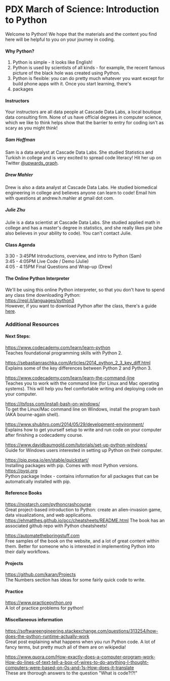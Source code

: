 # PDX March of Science: Introduction to Python

Welcome to Python! We hope that the materials and the content you find here
will be helpful to you on your journey in coding. 

#### Why Python?
1. Python is simple - it looks like English! 
2. Python is used by scientists of all kinds - for example, the recent famous picture of the black hole was created using Python. 
3. Python is flexible: you can do pretty much whatever you want except for build phone apps with it. Once you start learning, there's 
4. packages

#### Instructors
Your instructors are all data people at Cascade Data Labs, a local boutique data consulting firm. None of us have official degrees in computer science, which we like to think helps show that the barrier to entry for coding isn't as scary as you might think!

##### Sam Hoffman 
Sam is a data analyst at Cascade Data Labs. She studied Statistics and Turkish in college and is very excited to spread code literacy! Hit her up on Twitter [@upwards_graph](https://twitter.com/upwards_graph).

##### Drew Mahler
Drew is also a data analyst at Cascade Data Labs. He studied biomedical engineering in college and believes anyone can learn to code! Email him with questions at andrew.h.mahler at gmail dot com. 

##### Julie Zhu
Julie is a data scientist at Cascade Data Labs. She studied applied math in college and has a master's degree in statistics, and she really likes pie (she also believes in your ability to code). You can't contact Julie. 

#### Class Agenda
3:30 - 3:45PM Introductions, overview, and intro to Python (Sam) <br>
3:45 - 4:05PM Live Code / Demo (Julie) <br>
4:05 - 4:15PM Final Questions and Wrap-up (Drew) <br>

#### The Online Python Interpreter
We'll be using this online Python interpreter, so that you don't have to spend any class time downloading Python: <br>
https://repl.it/languages/python3 <br>
However, if you want to download Python after the class, there's a guide [here](https://wiki.python.org/moin/BeginnersGuide/Download).

### Additional Resources

#### Next Steps:
https://www.codecademy.com/learn/learn-python <br>
Teaches foundational programming skills with Python 2.

https://sebastianraschka.com/Articles/2014_python_2_3_key_diff.html
Explains some of the key differences between Python 2 and Python 3.

https://www.codecademy.com/learn/learn-the-command-line <br>
Teaches you to work with the command line (for Linux and Mac operating systems). This will help you feel comfortable writing and deploying code on your computer. 

https://itsfoss.com/install-bash-on-windows/ <br>
To get the Linux/Mac command line on Windows, install the program bash (AKA bourne-again shell).

https://www.shubhro.com/2014/05/29/development-environment/ <br>
Explains how to get yourself setup to write and run code on your computer after finishing a codecademy course.

https://www.davidbaumgold.com/tutorials/set-up-python-windows/ <br>
Guide for Windows users interested in setting up Python on their computer.

https://pip.pypa.io/en/stable/quickstart/ <br>
Installing packages with pip. Comes with most Python versions.
https://pypi.org <br>
Python package Index - contains information for all packages that can be automatically installed with pip.

#### Reference Books
https://nostarch.com/pythoncrashcourse<br>
Great project-based introduction to Python: create an alien-invasion game, data visualizations, and web applications. <br>
https://ehmatthes.github.io/pcc/cheatsheets/README.html
The book has an associated github repo with Python cheatsheets! <br>

https://automatetheboringstuff.com<br>
Free samples of the book on the website, and a lot of great content within them. Better for someone who is interested in implementing Python into their daily workflows. 

#### Projects
https://github.com/karan/Projects<br>
The Numbers section has ideas for some fairly quick code to write.

#### Practice
https://www.practicepython.org<br>
A lot of practice problems for python! 

#### Miscellaneous information
https://softwareengineering.stackexchange.com/questions/313254/how-does-the-python-runtime-actually-work <br>
Great post explaining what happens when you run Python code. A lot of fancy terms, but pretty much all of them are on wikipedia!

https://www.quora.com/How-exactly-does-a-computer-program-work-How-do-lines-of-text-tell-a-box-of-wires-to-do-anything-I-thought-computers-were-based-on-0s-and-1s-How-does-it-translate <br>
These are thorough answers to the question "What is code?!?!"

